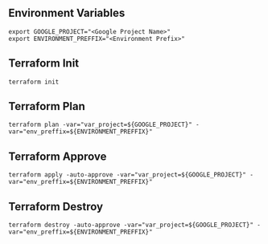 ## Environment Variables
```
export GOOGLE_PROJECT="<Google Project Name>"
export ENVIRONMENT_PREFFIX="<Environment Prefix>"
```

## Terraform Init
```
terraform init
```
## Terraform Plan
```
terraform plan -var="var_project=${GOOGLE_PROJECT}" -var="env_preffix=${ENVIRONMENT_PREFFIX}"
```
## Terraform Approve
```
terraform apply -auto-approve -var="var_project=${GOOGLE_PROJECT}" -var="env_preffix=${ENVIRONMENT_PREFFIX}"
```

## Terraform Destroy
```
terraform destroy -auto-approve -var="var_project=${GOOGLE_PROJECT}" -var="env_preffix=${ENVIRONMENT_PREFFIX}"
```
